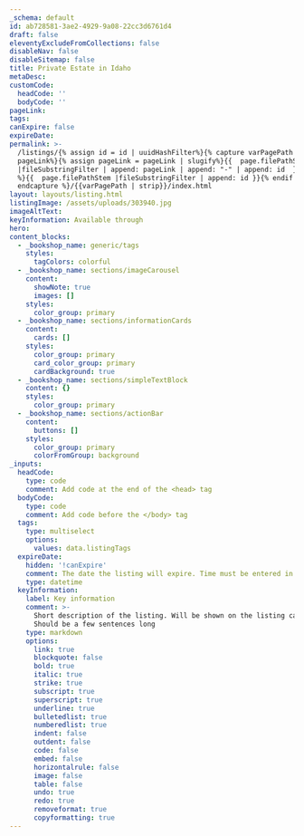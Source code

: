 ```yaml
---
_schema: default
id: ab728581-3ae2-4929-9a08-22cc3d6761d4
draft: false
eleventyExcludeFromCollections: false
disableNav: false
disableSitemap: false
title: Private Estate in Idaho
metaDesc:
customCode:
  headCode: ''
  bodyCode: ''
pageLink:
tags:
canExpire: false
expireDate:
permalink: >-
  /listings/{% assign id = id | uuidHashFilter%}{% capture varPagePath %}{% if
  pageLink%}{% assign pageLink = pageLink | slugify%}{{  page.filePathStem
  |fileSubstringFilter | append: pageLink | append: "-" | append: id  }}{% else
  %}{{  page.filePathStem |fileSubstringFilter | append: id }}{% endif %}{%
  endcapture %}/{{varPagePath | strip}}/index.html
layout: layouts/listing.html
listingImage: /assets/uploads/303940.jpg
imageAltText:
keyInformation: Available through
hero:
content_blocks:
  - _bookshop_name: generic/tags
    styles:
      tagColors: colorful
  - _bookshop_name: sections/imageCarousel
    content:
      showNote: true
      images: []
    styles:
      color_group: primary
  - _bookshop_name: sections/informationCards
    content:
      cards: []
    styles:
      color_group: primary
      card_color_group: primary
      cardBackground: true
  - _bookshop_name: sections/simpleTextBlock
    content: {}
    styles:
      color_group: primary
  - _bookshop_name: sections/actionBar
    content:
      buttons: []
    styles:
      color_group: primary
      colorFromGroup: background
_inputs:
  headCode:
    type: code
    comment: Add code at the end of the <head> tag
  bodyCode:
    type: code
    comment: Add code before the </body> tag
  tags:
    type: multiselect
    options:
      values: data.listingTags
  expireDate:
    hidden: '!canExpire'
    comment: The date the listing will expire. Time must be entered in UTC time.
    type: datetime
  keyInformation:
    label: Key information
    comment: >-
      Short description of the listing. Will be shown on the listing cards.
      Should be a few sentences long
    type: markdown
    options:
      link: true
      blockquote: false
      bold: true
      italic: true
      strike: true
      subscript: true
      superscript: true
      underline: true
      bulletedlist: true
      numberedlist: true
      indent: false
      outdent: false
      code: false
      embed: false
      horizontalrule: false
      image: false
      table: false
      undo: true
      redo: true
      removeformat: true
      copyformatting: true
---
```

